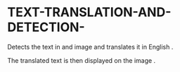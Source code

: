 # TEXT-TRANSLATION-AND-DETECTION-

Detects the text in and image and translates it in English .

The translated text is then displayed on the image .
